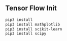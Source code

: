 ## Tensor Flow Init

```bash
pip3 install 
pip3 install mathplotlib    
pip3 install scikit-learn
pip3 install scipy
```